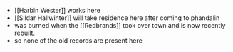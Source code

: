 - [[Harbin Wester]] works here
- [[Sildar Hallwinter]] will take residence here after coming to phandalin
- was burned when the [[Redbrands]] took over town and is now recently rebuilt. 
- so none of the old records are present here 